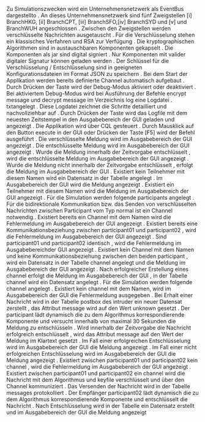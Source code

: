Zu Simulationszwecken wird ein Unternehmensnetzwerk als EventBus dargestellto .
An dieses Unternehmensnetzwerk sind fünf Zweigstellen [i] BranchHKG, [ii] BranchCPT, [iii] BranchSFO,[iv] BranchSYD und [v] und BranchWUH angeschlossen .
Zwischen den Zweigstellen werden verschlüsselte Nachrichten ausgetauscht .
Für die Verschlüsselung stehen ein klassisches Verfahren und RSA zur Verfügung .
Die kryptographischen Algorithmen sind in austauschbaren Komponenten gekapselt .
Die Komponenten als jar sind digital signiert .
Nur Komponenten mit valider digitaler Signatur können geladen werden .
Der Schlüssel für die Verschlüsselung / Entschlüsselung sind in geeigneten Konfigurationsdateien im Format JSON zu speichern .
Bei dem Start der Applikation werden bereits definierte Channel automatisch aufgebaut .
Durch Drücken der Taste wird der Debug-Modus aktiviert oder deaktiviert .
Bei aktiviertem Debug-Modus wird bei Ausführung der Befehle encrypt message und decrypt message im Verzeichnis log eine Logdatei .
txtangelegt .
Diese Logdatei zeichnet die Schritte detailliert und nachvollziehbar auf .
Durch Drücken der Taste wird das Logfile mit dem neuesten Zeitstempel in den Ausgabebereich der GUI geladen und angezeigt .
Die Applikation wird über CQL gesteuert .
Durch Mausklick auf den Button execute in der GUI oder Drücken der Taste [F5] wird der Befehl ausgeführt .
Die verschlüsselte Meldung wird im Ausgabebereich der GUI angezeigt .
Die entschlüsselte Meldung wird im Ausgabebereich der GUI angezeigt .
Wurde die Meldung innerhalb der Zeitvorgabe entschlüsselt , wird die entschlüsselte Meldung im Ausgabebereich der GUI angezeigt .
Wurde die Meldung nicht innerhalb der Zeitvorgabe entschlüsselt , erfolgt die Meldung im Ausgabebereich der GUI .
Existiert kein Teilnehmer mit diesem Namen wird ein Datensatz in der Tabelle angelegt .
Im Ausgabebereich der GUI wird die Meldung angezeigt .
Existiert ein Teilnehmer mit diesem Namen wird die Meldung im Ausgabebereich der GUI angezeigt .
Für die Simulation werden folgende participants angelegt .
Für die bidirektionale Kommunikation bzw. das Senden von verschlüsselten Nachrichten zwischen Participant vom Typ normal ist ein Channel notwendig .
Existiert bereits ein Channel mit dem Namen wird die Fehlermeldung im Ausgabebereich der GUI angezeigt .
Existiert bereits eine Kommunikationsbeziehung zwischen participant01 und participant02 , wird die Fehlermeldung im Ausgabebereich der GUI angezeigt .
Sind participant01 und participant02 identisch , wird die Fehlermeldung im Ausgabebereichder GUI angezeigt .
Existiert kein Channel mit dem Namen und keine Kommunikationsbeziehung zwischen den beiden participant , wird ein Datensatz in der Tabelle channel angelegt und die Meldung im Ausgabebereich der GUI angezeigt .
Nach erfolgreicher Erstellung eines channel erfolgt die Meldung im Ausgabebereich der GUI , in der Tabelle channel wird ein Datensatz angelegt .
Für die Simulation werden folgende channel angelegt .
Existiert kein channel mit dem Namen, wird im Ausgabebereich der GUI die Fehlermeldung ausgegeben .
Bei Erhalt einer Nachricht wird in der Tabelle postbox des intruder ein neuer Datensat zerstellt , das Attribut message wird auf den Wert unknown gesetzt .
Der participant lädt dynamisch die zu dem Algorithmus korrespondierende Komponente und versucht innerhalb von maximal 30 Sekunden die Meldung zu entschlüsseln .
Wird innerhalb der Zeitvorgabe die Nachricht erfolgreich entschlüsselt , wird das Attribut message auf den Wert der Meldung im Klartext gesetzt .
Im Fall einer erfolgreichen Entschlüsselung wird im Ausgabebereich der GUI die Meldung angezeigt .
Im Fall einer nicht erfolgreichen Entschlüsselung wird im Ausgabebereich der GUI die Meldung angezeigt .
Existiert zwischen participant01 und participant02 kein channel , wird die Fehlermeldung im Ausgabebereich der GUI angezeigt .
Existiert zwischen participant01 und participant02 ein channel wird die Nachricht mit dem Algorithmus und keyfile verschlüsselt und über den Channel kommuniziert .
Das Versenden der Nachricht wird in der Tabelle messages protokolliert .
Der Empfänger participant02 lädt dynamisch die zu dem Algorithmus korrespondierende Komponente und entschlüsselt die Nachricht .
Nach Entschlüsselung wird in der Tabelle ein Datensatz erstellt und im Ausgabebereich der GUI die Meldung angezeigt

